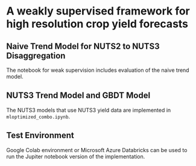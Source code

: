 # A weakly supervised framework for high resolution crop yield forecasts

## Naive Trend Model for NUTS2 to NUTS3 Disaggregation
The notebook for weak supervision includes evaluation of the naive trend model.

## NUTS3 Trend Model and GBDT Model
The NUTS3 models that use NUTS3 yield data are implemented in `mloptimized_combo.ipynb`.

## Test Environment
Google Colab environment or Microsoft Azure Databricks can be used to run
the Jupiter notebook version of the implementation.

